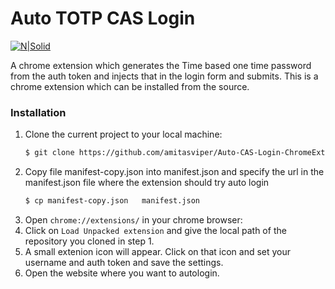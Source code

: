 # Auto TOTP CAS Login
[![N|Solid](https://secure.gravatar.com/avatar/7273c58dc017eec83667b50742ff6368?s=80)](https://www.linkedin.com/in/amitasviper/)

A chrome extension which generates the Time based one time password from the auth token and injects that in the login form and submits. This is a chrome extension which can be installed from the source.

### Installation
1. Clone the current project to your local machine:
    ```sh
    $ git clone https://github.com/amitasviper/Auto-CAS-Login-ChromeExtension
    ```
2. Copy file manifest-copy.json into manifest.json and specify the url in the manifest.json file where the extension should try auto login
     ```sh
    $ cp manifest-copy.json   manifest.json
    ```
3. Open `chrome://extensions/` in your chrome browser:
4. Click on `Load Unpacked extension` and give the local path of the repository you cloned in step 1.
5. A small extenion icon will appear. Click on that icon and set your username and auth token and save the settings.
6.  Open the website where you want to autologin.